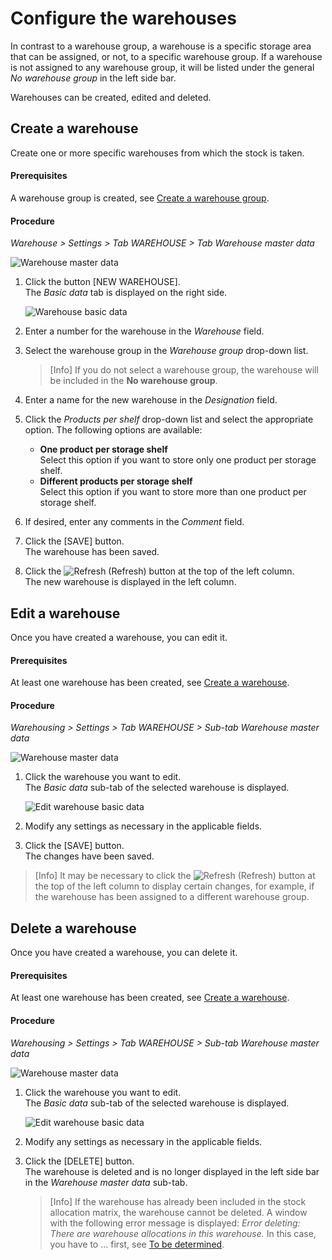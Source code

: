 # Configure the warehouses

In contrast to a warehouse group, a warehouse is a specific storage area that can be assigned, or not, to a specific warehouse group. If a warehouse is not assigned to any warehouse group, it will be listed under the general *No warehouse group* in the left side bar. 

Warehouses can be created, edited and deleted.

## Create a warehouse

Create one or more specific warehouses from which the stock is taken.

#### Prerequisites

A warehouse group is created, see [Create a warehouse group](#create-a-warehouse-group).

[comment]: <> (Nicht unbedingt, wenn keine Gruppe, kann man immer noch no warehouse group auswählen)

#### Procedure

*Warehouse > Settings > Tab WAREHOUSE > Tab Warehouse master data*

![Warehouse master data](../../Assets/Screenshots/RetailSuiteWarehousing/Settings/Warehouse/WarehouseMasterData/WarehouseMasterData.png "[Warehouse master data]")

1. Click the button [NEW WAREHOUSE].   
    The *Basic data* tab is displayed on the right side.

     ![Warehouse basic data](../../Assets/Screenshots/RetailSuiteWarehousing/Settings/Warehouse/WarehouseMasterData/WarehouseBasicData.png "[Warehouse basic data]")

2. Enter a number for the warehouse in the *Warehouse* field.

3. Select the warehouse group in the *Warehouse group* drop-down list.  
    
    > [Info] If you do not select a warehouse group, the warehouse will be included in the **No warehouse group**.

[comment]: <> (C&CS Trainig: Heusels Sandbox hat eine zusätzliche Drop-down-Liste Lager-Typ. Trifft die noch zu? Elemente in der Liste: Kommisionierlager, Nachschubslager, Transferlager, Sperrlager)

4. Enter a name for the new warehouse in the *Designation* field.

5. Click the *Products per shelf* drop-down list and select the appropriate option. The following options are available:  
    - **One product per storage shelf**  
        Select this option if you want to store only one product per storage shelf.  
    - **Different products per storage shelf**   
        Select this option if you want to store more than one product per storage shelf.

[comment]: <> (Julian: Warehouse planning, Exclude from ordering -> Warehouse planing can be ignored, as it is no longer developed and has no effect.)

[comment]: <> (C&CS: *Exclude from ordering* drop-down list should be set to **No** to deactivate the purchasing process for this warehouse. The *Purchasing* module can calculate the suggested amount of a product that needs to be purchased from a supplier to replenish the stock level. If this option is activated, that is, set to **Yes**, the stock amount available in this warehouse will not be part of the calculation, that is, it will be ignored by the system.)

6. If desired, enter any comments in the *Comment* field.

7. Click the [SAVE] button.  
    The warehouse has been saved.
    
8. Click the ![Refresh](../../Assets/Icons/Refresh01.png "[Refresh Icon]") (Refresh) button at the top of the left column.   
    The new warehouse is displayed in the left column.



## Edit a warehouse

Once you have created a warehouse, you can edit it. 

#### Prerequisites

At least one warehouse has been created, see [Create a warehouse](#create-a-warehouse).

#### Procedure

*Warehousing > Settings > Tab WAREHOUSE > Sub-tab Warehouse master data*

![Warehouse master data](../../Assets/Screenshots/RetailSuiteWarehousing/Settings/Warehouse/WarehouseMasterData/WarehouseMasterData.png "[Warehouse master data]")

1. Click the warehouse you want to edit.  
    The *Basic data* sub-tab of the selected warehouse is displayed.

    ![Edit warehouse basic data](../../Assets/Screenshots/RetailSuiteWarehousing/Settings/Warehouse/WarehouseMasterData/EditWarehouseBasicData.png "[Edit warehouse basic data]")

2. Modify any settings as necessary in the applicable fields.  

3. Click the [SAVE] button.  
    The changes have been saved.

 > [Info] It may be necessary to click the ![Refresh](../../Assets/Icons/Refresh01.png "[Refresh Icon]") (Refresh) button at the top of the left column to display certain changes, for example, if the warehouse has been assigned to a different warehouse group.   
    


## Delete a warehouse

Once you have created a warehouse, you can delete it. 

#### Prerequisites

At least one warehouse has been created, see [Create a warehouse](#create-a-warehouse).

#### Procedure

*Warehousing > Settings > Tab WAREHOUSE > Sub-tab Warehouse master data*

![Warehouse master data](../../Assets/Screenshots/RetailSuiteWarehousing/Settings/Warehouse/WarehouseMasterData/WarehouseMasterData.png "[Warehouse master data]")

1. Click the warehouse you want to edit.  
    The *Basic data* sub-tab of the selected warehouse is displayed.

    ![Edit warehouse basic data](../../Assets/Screenshots/RetailSuiteWarehousing/Settings/Warehouse/WarehouseMasterData/EditWarehouseBasicData.png "[Edit warehouse basic data]")

2. Modify any settings as necessary in the applicable fields.  

3. Click the [DELETE] button.  
    The warehouse is deleted and is no longer displayed in the left side bar in the *Warehouse master data* sub-tab.
    
    > [Info] If the warehouse has already been included in the stock allocation matrix, the warehouse cannot be deleted. A window with the following error message is displayed: *Error deleting: There are warehouse allocations in this warehouse.* In this case, you have to ... first, see [To be determined](#to-be-determined).
